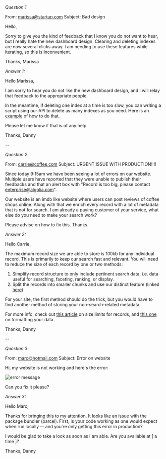 *Question 1*


From: marissa@startup.com
Subject:  Bad design

Hello,

Sorry to give you the kind of feedback that I know you do not want to hear, but I really hate the new dashboard design. Clearing and deleting indexes are now several clicks away. I am needing to use these features while iterating, so this is inconvenient.

Thanks,
Marissa


*Answer 1:*


Hello Marissa,

I am sorry to hear you do not like the new dashboard design, and I will relay that feedback to the appropriate people.

In the meantime, if deleting one index at a time is too slow, you can writing a script using our API to delete as many indexes as you need. Here is an [example](https://www.algolia.com/doc/guides/sending-and-managing-data/manage-your-indices/how-to/delete-multiple-indices/?client=javascript) of how to do that.

Please let me know if that is of any help.

Thanks,
Danny


--

*Question 2*:

From: carrie@coffee.com
Subject: URGENT ISSUE WITH PRODUCTION!!!!

Since today 9:15am we have been seeing a lot of errors on our website. Multiple users have reported that they were unable to publish their feedbacks and that an alert box with "Record is too big, please contact enterprise@algolia.com".

Our website is an imdb like website where users can post reviews of coffee shops online. Along with that we enrich every record with a lot of metadata that is not for search. I am already a paying customer of your service, what else do you need to make your search work?

Please advise on how to fix this. Thanks.


*Answer 2:*


Hello Carrie,

The maximum record size we are able to store is 100kb for any individual record. This is primarily to keep our search fast and relevant. You will need to reduce the size of each record by one or two methods:

1. Simplify record structure to only include pertinent search data, i.e. data useful for searching, faceting, ranking, or display.
2. Split the records into smaller chunks and use our distinct feature (linked [here](https://www.algolia.com/doc/api-reference/api-parameters/distinct/))

For your site, the first method should do the trick, but you would have to find another method of storing your non-search-related metadata.

For more info, check out [this article](https://www.algolia.com/doc/faq/basics/is-there-a-size-limit-for-my-index-records/) on size limits for records, and [this one](https://www.algolia.com/doc/guides/sending-and-managing-data/prepare-your-data/) on formatting your data.

Thanks,
Danny

--

*Question 3*:


From: marc@hotmail.com
Subject: Error on website

Hi, my website is not working and here's the error:

![error message](./error.png)

Can you fix it please?


*Answer 3:*


Hello Marc,

Thanks for bringing this to my attention. It looks like an issue with the package bundler (parcel). First, is your code working as one would expect when run locally -- and you're only getting this error in production?

I would be glad to take a look as soon as I am able. Are you available at [ a time ]?

Thanks,
Danny
